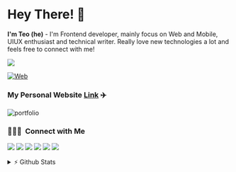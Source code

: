 
# Hey There! 👋

**I'm Teo (he)** - I'm Frontend developer, mainly focus on Web and Mobile, UIUX enthusiast and technical writer. Really love new technologies a lot and feels free to connect with me!
 
![](https://komarev.com/ghpvc/?username=WenLonG12345)

[![Web](https://skillicons.dev/icons?i=react,js,ts,nextjs,redux,scss,tailwind,androidstudio,kotlin,java,figma)](https://skillicons.dev)

### My Personal Website [Link](https://www.teowenlong.com/) ✈️

![portfolio](https://miro.medium.com/max/1400/1*y7thj9m8H8uaCorndWxuug.png)

### 👨🏻‍💻 &nbsp;Connect with Me


<p align="left">
<a href="https://www.linkedin.com/in/teo-wen-long-19960316/ "><img src="https://img.shields.io/badge/-Teo%20Wen%20Long-0077B5?style=flat&logo=Linkedin&logoColor=white"/></a>
<a href="mailto:teowenlong0316@gmail.com"><img src="https://img.shields.io/badge/-teowenlong0316@gmail.com-D14836?style=flat&logo=Gmail&logoColor=white"/></a>
<a href="https://stackoverflow.com/users/12261890/teo"><img src="https://img.shields.io/badge/-@TeoWenLong-1877F2?style=flat&logo=Stackoverflow&logoColor=white"/></a>
<a href="https://www.freelancer.com/u/skynight1996"><img src="https://img.shields.io/badge/-@skynight1996-BD081C?style=flat&logo=Freelancer&logoColor=white"/></a>
<a href="https://www.upwork.com/freelancers/~0147258256e4f9731b"><img src="https://img.shields.io/badge/-@TeoWenLong-00B300?style=flat&logo=Upwork&logoColor=white"/></a>
<a href="https://skynight1996.medium.com/"><img src="https://img.shields.io/badge/-@Teo-000000?style=flat&logo=Medium&logoColor=white"/></a>
</p>

<details>
  <summary>⚡ Github Stats</summary>
  
  <a href="#">![Github stats](https://github-readme-stats.vercel.app/api?username=WenLonG12345&theme=tokyonight&count_private=true)</a>
  <a href="#">![Top Langs](https://github-readme-stats.vercel.app/api/top-langs/?username=WenLonG12345&layout=compact&theme=tokyonight&count_private=true)</a>
</details>
